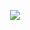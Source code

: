 <p align="center">
  <a href="https://star-history.com/#4levy/NightFall-Raider&Tips-Discord/Cwelium&Date&theme=dark">
    <img src="https://api.star-history.com/svg?repos=4levy/NightFall-Raider&type=Date&theme=dark"">
  </a>
</p>
